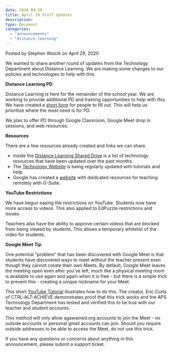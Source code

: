 ```yaml
---
date: 2020-04-29
title: April 29 Staff Updates
description:
type: Document
categories:
  - "announcements"
  - "distance learning"
---
```

Posted by Stephen Woicik on April 29, 2020

We wanted to share another round of updates from the Technology Department about Distance Learning. We are making some changes to our policies and technologies to help with this. 

**Distance Learning PD**

Distance Learning is here for the remainder of the school year. We are working to provide additional PD and training opportunities to help with this. We have created a [short form](https://forms.gle/TnC2nqQYUzZ25D6GA) for people to fill out. This will help us prioritize where the most need is for PD. 

We plan to offer PD through Google Classroom, Google Meet drop in sessions, and web resources.

**Resources**

There are a few resources already created and links we can share. 
- Inside the [Distance Learning Shared Drive](https://drive.google.com/drive/folders/1Uhg8YJyQlmkmZpjCwaaq8uIh5lLceRjV) is a list of technology resources that have been updated over the past months. 
- The [Technology Website](https://tech.agawamed.org/) is being regularly updated with tutorials and help. 
- Google has created a [website](https://teachfromhome.google/intl/en/) with deidcated resources for teaching remotely with G-Suite.

**YouTube Restrictions**

We have begun easing the restrictions on YouTube. Students now have more access to videos. This also applied to EdPuzzle restrictions and issues. 

Teachers also have the ability to approve certain videos that are blocked from being viewed by students. This allows a temporary whitelist of the video for students. 

**Google Meet Tip**

One potential “problem” that has been discovered with Google Meet is that students have discovered ways to meet without the teacher present even though they cannot create their own Meets. By default, Google Meet leaves the meeting open even after you’ve left, much like a physical meeting room is available to use again and again when it is free - but there is a simple trick to prevent this - creating a unique nickname for your Meet.

This short [YouTube Tutorial](https://youtu.be/Ylx_DR0CRGM) illustrates how to do this. The creator, Eric Curts of CTRL-ALT-ACHIEVE demonstrates proof that this trick works and the APS Technology Department has tested and verified this to be true with our teacher and student accounts.

This method will only allow agawamed.org accounts to join the Meet - no outside accounts or personal gmail accounts can join. Should you require outside addresses to be able to access the Meet, do not use this trick. 

If you have any questions or concerns about anything in this announcement, please submit a support ticket.
